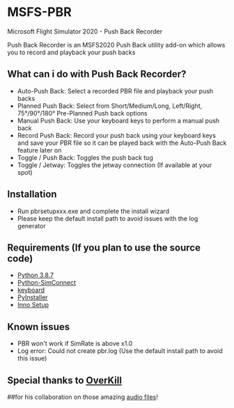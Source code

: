 # MSFS-PBR
Microsoft Flight Simulator 2020 - Push Back Recorder

Push Back Recorder is an MSFS2020 Push Back utility add-on which allows you to record and playback your push backs


## What can i do with Push Back Recorder?
- Auto-Push Back: Select a recorded PBR file and playback your push backs
- Planned Push Back: Select from Short/Medium/Long, Left/Right, 75°/90°/180° Pre-Planned Push back options
- Manual Push Back: Use your keyboard keys to perform a manual push back
- Record Push Back: Record your push back using your keyboard keys and save your PBR file so it can be played back with the Auto-Push Back feature later on
- Toggle / Push Back: Toggles the push back tug
- Toggle / Jetway: Toggles the jetway connection (If available at your spot)


## Installation 
- Run pbrsetupxxx.exe and complete the install wizard
- Please keep the default install path to avoid issues with the log generator 


## Requirements (If you plan to use the source code)
- [Python 3.8.7](https://www.python.org/downloads/release/python-387/)
- [Python-SimConnect](https://github.com/odwdinc/Python-SimConnect)
- [keyboard](https://github.com/boppreh/keyboard)
- [PyInstaller](https://github.com/pyinstaller/pyinstaller)
- [Inno Setup](https://jrsoftware.org/isinfo.php)


## Known issues 
- PBR won't work if SimRate is above x1.0
- Log error: Could not create pbr.log (Use the default install path to avoid this issue)


## Special thanks to [OverKill](https://www.youtube.com/channel/UC3VY4ObSBiPjHJ9Z5NJ1sAw)
##for his collaboration on those amazing [audio files](https://github.com/RushScript/MSFS-PBR/tree/main/Assets/Audio)!
